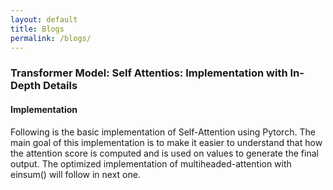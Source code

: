 ```yaml
---
layout: default
title: Blogs
permalink: /blogs/
---
```


### Transformer Model: Self Attentios: Implementation with In-Depth Details

#### Implementation
Following is the basic implementation of Self-Attention using Pytorch. 
The main goal of this implementation is to make it easier to understand that how the 
attention score is computed and is used on values to generate the final output. 
The optimized implementation of multiheaded-attention with einsum() will follow in next one.

<script src="https://gist.github.com/makeesyai/e36430f95cabca165a384fa77519d398.js"></script>
